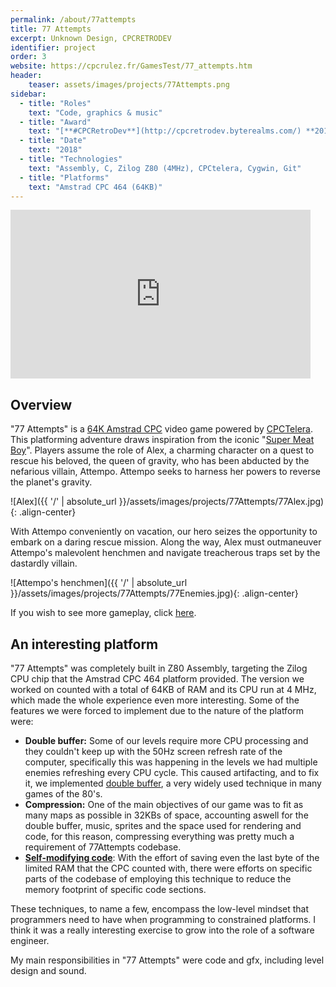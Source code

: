 ```yaml
---
permalink: /about/77attempts
title: 77 Attempts
excerpt: Unknown Design, CPCRETRODEV
identifier: project
order: 3
website: https://cpcrulez.fr/GamesTest/77_attempts.htm
header:
    teaser: assets/images/projects/77Attempts.png
sidebar:
  - title: "Roles"
    text: "Code, graphics & music"
  - title: "Award"
    text: "[**#CPCRetroDev**](http://cpcretrodev.byterealms.com/) **2018**, Best Student Game"
  - title: "Date"
    text: "2018"
  - title: "Technologies"
    text: "Assembly, C, Zilog Z80 (4MHz), CPCtelera, Cygwin, Git"
  - title: "Platforms"
    text: "Amstrad CPC 464 (64KB)"
---
```


<iframe width="480" height="270" src="https://www.youtube.com/embed/5fCve9gS0gA" frameborder="0" allow="autoplay; encrypted-media" allowfullscreen></iframe>

## Overview

"77 Attempts" is a [64K Amstrad CPC](https://en.wikipedia.org/wiki/Amstrad_CPC_464) video game powered by [CPCTelera](https://github.com/lronaldo/cpctelera). This platforming adventure draws inspiration from the iconic "[Super Meat Boy](https://store.steampowered.com/app/40800/Super_Meat_Boy)". Players assume the role of Alex, a charming character on a quest to rescue his beloved, the queen of gravity, who has been abducted by the nefarious villain, Attempo. Attempo seeks to harness her powers to reverse the planet's gravity. 

![Alex]({{ '/' | absolute_url }}/assets/images/projects/77Attempts/77Alex.jpg){: .align-center}

With Attempo conveniently on vacation, our hero seizes the opportunity to embark on a daring rescue mission. Along the way, Alex must outmaneuver Attempo's malevolent henchmen and navigate treacherous traps set by the dastardly villain.

![Attempo's henchmen]({{ '/' | absolute_url }}/assets/images/projects/77Attempts/77Enemies.jpg){: .align-center}

If you wish to see more gameplay, click [here](https://youtu.be/lv0hjZbbIfA).

## An interesting platform

"77 Attempts" was completely built in Z80 Assembly, targeting the Zilog CPU chip that the Amstrad CPC 464 platform provided. The version we worked on counted with a total of 64KB of RAM and its CPU run at 4 MHz, which made the whole experience even more interesting. Some of the features we were forced to implement due to the nature of the platform were:
- **Double buffer:** Some of our levels require more CPU processing and they couldn't keep up with the 50Hz screen refresh rate of the computer, specifically this was happening in the levels we had multiple enemies refreshing every CPU cycle. This caused artifacting, and to fix it, we implemented [double buffer](https://www.cpcwiki.eu/index.php/Programming_methods_used_in_games#Hardware_Double_Buffer), a very widely used technique in many games of the 80's.
- **Compression:** One of the main objectives of our game was to fit as many maps as possible in 32KBs of space, accounting aswell for the double buffer, music, sprites and the space used for rendering and code, for this reason, compressing everything was pretty much a requirement of 77Attempts codebase.
- [**Self-modifying code**](https://en.wikipedia.org/wiki/Self-modifying_code): With the effort of saving even the last byte of the limited RAM that the CPC counted with, there were efforts on specific parts of the codebase of employing this technique to reduce the memory footprint of specific code sections.

These techniques, to name a few, encompass the low-level mindset that programmers need to have when programming to constrained platforms. I think it was a really interesting exercise to grow into the role of a software engineer.

My main responsibilities in "77 Attempts" were code and gfx, including level design and sound.